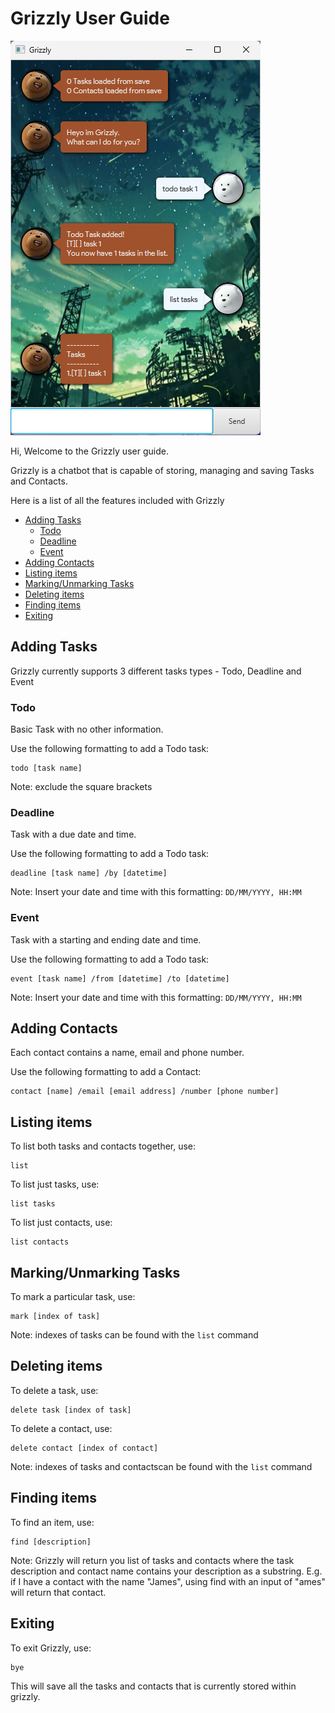 # Grizzly User Guide

![Kiku](Ui.png)

Hi, Welcome to the Grizzly user guide.

Grizzly is a chatbot that is capable of storing, managing and saving Tasks and Contacts.

Here is a list of all the features included with Grizzly

- [Adding Tasks](#adding-tasks)
    - [Todo](#todo)
    - [Deadline](#deadline)
    - [Event](#event)
- [Adding Contacts](#adding-contacts)
- [Listing items](#listing-items)
- [Marking/Unmarking Tasks](#markingunmarking-tasks)
- [Deleting items](#deleting-items)
- [Finding items](#finding-items)
- [Exiting](#deleting-items)

## Adding Tasks

Grizzly currently supports 3 different tasks types - Todo, Deadline and Event

### Todo
Basic Task with no other information.

Use the following formatting to add a Todo task:
```
todo [task name]
```
Note: exclude the square brackets
### Deadline
Task with a due date and time.

Use the following formatting to add a Todo task:
```
deadline [task name] /by [datetime]
```

Note: Insert your date and time with this formatting: `DD/MM/YYYY, HH:MM`
### Event
Task with a starting and ending date and time.

Use the following formatting to add a Todo task:
```
event [task name] /from [datetime] /to [datetime]
```
Note: Insert your date and time with this formatting: `DD/MM/YYYY, HH:MM`
## Adding Contacts
Each contact contains a name, email and phone number.

Use the following formatting to add a Contact:
```
contact [name] /email [email address] /number [phone number]
```
## Listing items
To list both tasks and contacts together, use:
```
list
```
To list just tasks, use:
```
list tasks
```
To list just contacts, use:
```
list contacts
```
## Marking/Unmarking Tasks

To mark a particular task, use:
```
mark [index of task]
```
Note: indexes of tasks can be found with the `list` command
## Deleting items

To delete a task, use:
```
delete task [index of task]
```
To delete a contact, use:
```
delete contact [index of contact]
```
Note: indexes of tasks and contactscan be found with the `list` command

## Finding items

To find an item, use:
```
find [description]
```
Note: Grizzly will return you list of tasks and contacts where the task description and contact name contains your description as a substring. E.g. if I have a contact with the name "James", using find with an input of "ames" will return that contact.

## Exiting
To exit Grizzly, use:
```
bye
```
This will save all the tasks and contacts that is currently stored within grizzly.



